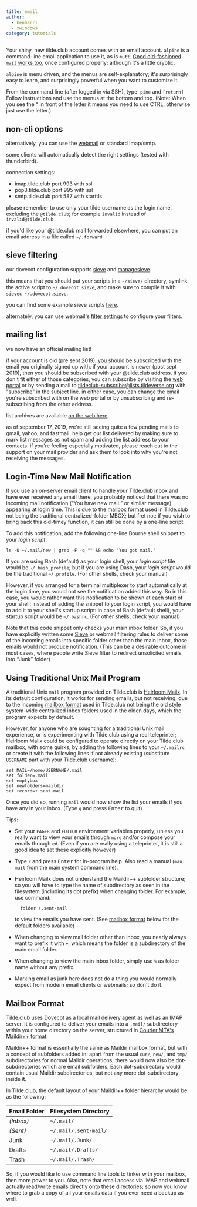 ```yaml
---
title: email
author:
  - benharri
  - xwindows
category: tutorials
---
```


Your shiny, new tilde.club account comes with an email account. `alpine`  is a command-line email application to use it, as is `mutt`. [Good old-fashioned `mail` works too](#using-traditional-unix-mail-program), once configured properly; although it's a little cryptic.

`alpine` is menu driven, and the menus are self-explanatory; it's surprisingly easy to learn, and surprisingly powerful when you want to customize it.

From the command line (after logged in via SSH), type: `pine` and `[return]`
Follow instructions and use the menus at the bottom and top. (Note: When you see the ^ in front of the letter it means you need to use CTRL, otherwise just use the letter.)

## non-cli options

alternatively, you can use the [webmail](https://webmail.tilde.club/) or standard imap/smtp.

some clients will automatically detect the right settings (tested with thunderbird).

connection settings:

- imap.tilde.club port 993 with ssl
- pop3.tilde.club port 995 with ssl
- smtp.tilde.club port 587 with starttls

please remember to use only your tilde username as the login name, excluding the `@tilde.club`; for example `invalid` instead of `invalid@tilde.club`

if you'd like your @tilde.club mail forwarded elsewhere, you can put an email 
address in a file called `~/.forward`

## sieve filtering

our dovecot configuration supports [sieve](http://sieve.info/) and 
[managesieve](https://wiki1.dovecot.org/ManageSieve).

this means that you should put your scripts in a `~/sieve/` directory,
symlink the active script to `~/.dovecot.sieve`, and make sure to compile it
with `sievec ~/.dovecot.sieve`.

you can find some example sieve scripts [here](
https://doc.dovecot.org/configuration_manual/sieve/examples/).

alternately, you can use webmail's [filter settings](
https://webmail.tilde.club/#/settings/filters) to configure your filters.

## mailing list

we now have an official mailing list!

if your account is old (pre sept 2019), you should be subscribed with the email
you originally signed up with. if your account is newer (post sept 2019), then 
you should be subscribed with your @tilde.club address. if you don't fit either
of those categories, you can subscribe by visiting the [web portal](
https://lists.tildeverse.org/postorius/lists/tildeclub.lists.tildeverse.org/)
or by sending a mail to tildeclub-subscribe@lists.tildeverse.org with "subscribe"
in the subject line. in either case, you can change the email you're subscribed
with on the web portal or by unsubscribing and re-subscribing from the other
address.

list archives are available [on the web here](
https://lists.tildeverse.org/hyperkitty/list/tildeclub@lists.tildeverse.org/).

as of september 17, 2019, we're still seeing quite a few pending mails to
gmail, yahoo, and fastmail. help get our list delivered by making sure to
mark list messages as not spam and adding the list address to your contacts.
if you're feeling especially motivated, please reach out to the support on
your mail provider and ask them to look into why you're not receiving the
messages.

## Login-Time New Mail Notification

If you use an on-server email client to handle your Tilde.club inbox
and have ever received any email there,
you probably noticed that there was no incoming mail notification
(<q>You have new mail.</q> or similar message)
appearing at login time.
This is due to the [mailbox format](#mailbox-format) used in Tilde.club
not being the traditional centralized-folder MBOX;
but fret not:
if you wish to bring back this old-timey function,
it can still be done by a one-line script.

To add this notification,
add the following one-line Bourne shell snippet
to your _login script_:

	ls -U ~/.mail/new | grep -F -q "" && echo "You got mail."

If you are using Bash (default) as your login shell,
your _login script_ file would be `~/.bash_profile`;
but if you are using Dash,
your _login script_ would be the traditional `~/.profile`.
(For other shells,
check your manual)

However,
if you arranged for a terminal multiplexer to start automatically
at the login time,
you would not see the notification added this way.
So in this case,
you would rather want this notification
to be shown at each start of your shell:
instead of adding the snippet to your login script,
you would have to add it to your shell's startup script:
in case of Bash (default shell),
your startup script would be `~/.bashrc`.
(For other shells,
check your manual)

Note that this code snippet
only checks your main inbox folder.
So,
if you have explicitly written some [Sieve](#sieve-filtering)
or webmail filtering rules
to deliver some of the incoming emails into specific folder
other than the main inbox,
those emails would not produce notification.
(This can be a desirable outcome in most cases,
where people write Sieve filter
to redirect unsolicited emails into <q>Junk</q> folder)

## Using Traditional Unix Mail Program

A traditional Unix `mail` program provided on Tilde.club
is [Heirloom Mailx](https://heirloom.sourceforge.net/mailx.html).
In its default configuration,
it works for sending emails,
but not receiving;
due to the incoming [mailbox format](#mailbox-format)
used in Tilde.club
not being the old style system-wide centralized inbox folders
used in the olden days,
which the program expects by default.

However,
for anyone who are soughting for a traditional Unix mail experience,
or is experimenting with Tilde.club using a real teleprinter;
Heirloom Mailx could be configured
to operate directly on your Tilde.club mailbox,
with some quirks,
by adding the following lines to your `~/.mailrc`
or create it with the following lines if not already existing
(substitute `USERNAME` part with your Tilde.club username):

	set MAIL=/home/USERNAME/.mail
	set folder=.mail
	set emptybox
	set newfolders=maildir
	set record=+.sent-mail

Once you did so,
running `mail` would now show the list your emails
if you have any in your inbox.
(Type `q` and press <kbd>Enter</kbd> to quit)

Tips:

- Set your `PAGER` and `EDITOR` environment variables properly;
	unless you really want to view your emails through `more`
	and/or compose your emails through `ed`.
	(Even if you are really using a teleprinter,
	it is still a good idea to set these explicitly however)
- Type `?` and press <kbd>Enter</kbd> for in-program help.
	Also read a manual
	(`man mail` from the main system command line).
- Heirloom Mailx does not understand the Maildir++ subfolder structure;
	so you will have to type the name of subdirectory
	as seen in the filesystem
	(including its dot prefix)
	when changing folder.
	For example,
	use command:
	
		folder +.sent-mail
	
	to view the emails you have sent.
	(See [mailbox format](#mailbox-format)
	below for the default folders available)
- When changing to view mail folder other than inbox,
	you nearly always want to prefix it with `+`;
	which means the folder is a subdirectory of the main email folder.
- When changing to view the main inbox folder,
	simply use `%` as folder name
	without any prefix.
- Marking email as junk here
	does not do a thing you would normally expect
	from modern email clients
	or webmails;
	so don't do it.

## Mailbox Format

Tilde.club uses [Dovecot](https://www.dovecot.org/) as a local mail delivery agent
as well as an IMAP server.
It is configured to deliver your emails
into a `.mail/` subdirectory
within your home directory on the server,
structured in [Courier MTA's Maildir++ format](https://www.courier-mta.org/imap/README.maildirquota.html).

Maildir++ format is essentially the same as Maildir mailbox format,
but with a concept of subfolders added in:
apart from the usual `cur/`,
`new/`,
and `tmp/` subdirectories for normal Maildir operations;
there would now also be dot-subdirectories
which are email subfolders.
Each dot-subdirectory
would contain usual Maildir subdirectories,
but not any more dot-subdirectory inside it.

In Tilde.club,
the default layout of your Maildir++ folder hierarchy
would be as the following:

| Email Folder | Filesystem Directory  |
|:-------------|:----------------------|
| _(Inbox)_    | `~/.mail/`            |
| _(Sent)_     | `~/.mail/.sent-mail/` |
| Junk         | `~/.mail/.Junk/`      |
| Drafts       | `~/.mail/.Drafts/`    |
| Trash        | `~/.mail/.Trash/`     |

So,
if you would like to use command line tools
to tinker with your mailbox,
then more power to you.
Also,
note that email access via IMAP and webmail
actually read/write emails directly onto these directories;
so now you know where to grab a copy of all your emails data
if you ever need a backup as well.
